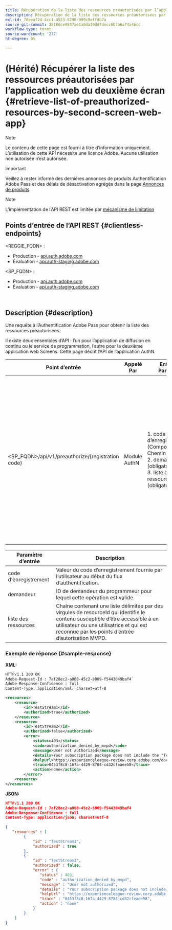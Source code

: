 ```yaml
---
title: Récupération de la liste des ressources préautorisées par l’application web du deuxième écran
description: Récupération de la liste des ressources préautorisées par l’application web du deuxième écran
exl-id: 78eeaf24-4cc1-4523-8298-999c9effdb7a
source-git-commit: 3818dce9847ae1a0da19dd7decc6b7a6a74a46cc
workflow-type: tm+mt
source-wordcount: '277'
ht-degree: 0%

---
```


# (Hérité) Récupérer la liste des ressources préautorisées par l’application web du deuxième écran {#retrieve-list-of-preauthorized-resources-by-second-screen-web-app}

>[!NOTE]
>
>Le contenu de cette page est fourni à titre d’information uniquement. L’utilisation de cette API nécessite une licence Adobe. Aucune utilisation non autorisée n’est autorisée.

>[!IMPORTANT]
>
> Veillez à rester informé des dernières annonces de produits Authentification Adobe Pass et des délais de désactivation agrégés dans la page [Annonces de produits](/help/authentication/product-announcements.md).

>[!NOTE]
>
> L’implémentation de l’API REST est limitée par [mécanisme de limitation](/help/authentication/integration-guide-programmers/throttling-mechanism.md)

## Points d’entrée de l’API REST {#clientless-endpoints}

&lt;REGGIE_FQDN> :

* Production - [api.auth.adobe.com](http://api.auth.adobe.com/)
* Évaluation - [api.auth-staging.adobe.com](http://api.auth-staging.adobe.com/)

&lt;SP_FQDN> :

* Production - [api.auth.adobe.com](http://api.auth.adobe.com/)
* Évaluation - [api.auth-staging.adobe.com](http://api.auth-staging.adobe.com/)

</br>

## Description {#description}

Une requête à l’Authentification Adobe Pass pour obtenir la liste des ressources préautorisées.

Il existe deux ensembles d’API : l’un pour l’application de diffusion en continu ou le service de programmation, l’autre pour la deuxième application web Screens. Cette page décrit l’API de l’application AuthN.


| Point d’entrée | Appelé </br>Par | Entrée   </br>Params | HTTP </br>Méthode | Réponse | HTTP </br>Réponse |
| --- | --- | --- | --- | --- | --- |
| &lt;SP_FQDN>/api/v1/preauthorize/{registration code} | Module AuthN | 1. code d’enregistrement </br>    (Composant Chemin d’accès)</br>2.  demandeur (obligatoire)</br>3.  liste des ressources (obligatoire) | GET | XML ou JSON contenant des décisions de pré-autorisation individuelles ou des détails d’erreur. Voir les exemples ci-dessous. | 200 - Succès </br></br> 400 - Requête incorrecte </br></br> 401 - Non autorisé </br></br> 405 - Méthode non autorisée </br></br>412 - Échec de la condition préalable </br></br> 500 - Erreur de serveur interne |



| Paramètre d’entrée | Description |
| ----------------- | ------------------------------------------------------------------------------------------------------------------------------------------------------------------------------ |
| code d&#39;enregistrement | Valeur du code d’enregistrement fournie par l’utilisateur au début du flux d’authentification. |
| demandeur | ID de demandeur du programmeur pour lequel cette opération est valide. |
| liste des ressources | Chaîne contenant une liste délimitée par des virgules de resourceId qui identifie le contenu susceptible d’être accessible à un utilisateur ou une utilisatrice et qui est reconnue par les points d’entrée d’autorisation MVPD. |


### Exemple de réponse {#sample-response}

**XML:**

```XML
HTTP/1.1 200 OK
Adobe-Request-Id : 7af28ec2-a068-45c2-8009-f5443049baf4`
Adobe-Response-Confidence : full
Content-Type: application/xml; charset=utf-8

<resources>
    <resource>
        <id>TestStream1</id>
        <authorized>true</authorized>
    </resource>
    <resource>
        <id>TestStream2</id>
        <authorized>false</authorized>  
        <error>
            <status>403</status>
            <code>authorization_denied_by_mvpd</code>
            <message>User not authorized</message>
            <details>Your subscription package does not include the "TestStream3" channel.</details>
            <helpUrl>https://experienceleague-review.corp.adobe.com/docs/primetime/authentication/auth-features/error-reportn/enhanced-error-codes.html#error-codes</helpUrl>
            <trace>0453f8c8-167a-4429-8784-cd32cfeaee58</trace>
            <action>none</action>
        </error>
    <resource>
</resources>
```

**JSON:**

```JSON
HTTP/1.1 200 OK
Adobe-Request-Id : 7af28ec2-a068-45c2-8009-f5443049baf4
Adobe-Response-Confidence : full
Content-Type: application/json; charset=utf-8
 
{
   "resources" : [
        {
            "id" : "TestStream1",
            "authorized" : true
        },
        {
            "id" : "TestStream3",
            "authorized" : false,
            "error" : {
               "status" : 403,
               "code" : "authorization_denied_by_mvpd",
               "message" : "User not authorized",
               "details" : "Your subscription package does not include the "TestStream3" channel.",
               "helpUrl" : "https://experienceleague-review.corp.adobe.com/docs/primetime/authentication/auth-features/error-reportn/enhanced-error-codes.html#error-codes",
               "trace" : "0453f8c8-167a-4429-8784-cd32cfeaee58",
               "action" : "none"
            }
        } 
    ]
}
```
